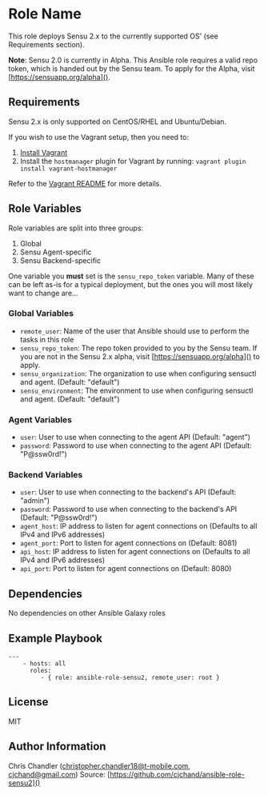 Role Name
=========

This role deploys Sensu 2.x to the currently supported OS' (see Requirements section).

**Note**: Sensu 2.0 is currently in Alpha. This Ansible role requires a valid repo token, which is handed out by the Sensu team. To apply for the Alpha, visit [https://sensuapp.org/alpha]().

Requirements
------------

Sensu 2.x is only supported on CentOS/RHEL and Ubuntu/Debian.

If you wish to use the Vagrant setup, then you need to:

1. [Install Vagrant](https://www.vagrantup.com/docs/installation/)
2. Install the `hostmanager` plugin for Vagrant by running: `vagrant plugin install vagrant-hostmanager` 

Refer to the [Vagrant README](./docs/vagrant-README.md) for more details.

Role Variables
--------------

Role variables are split into three groups:

1. Global
2. Sensu Agent-specific
3. Sensu Backend-specific

One variable you **must** set is the `sensu_repo_token` variable. Many of these can be left as-is for a typical deployment, but the ones you will most likely want to change are...

### Global Variables

* `remote_user`: Name of the user that Ansible should use to perform the tasks in this role
* `sensu_repo_token`: The repo token provided to you by the Sensu team. If you are not in the Sensu 2.x alpha, visit [https://sensuapp.org/alpha]() to apply.  
* `sensu_organization`: The organization to use when configuring sensuctl and agent. (Default: "default")
* `sensu_environment`: The environment to use when configuring sensuctl and agent. (Default: "default")

### Agent Variables

* `user`: User to use when connecting to the agent API (Default: "agent")
* `password`: Password to use when connecting to the agent API (Default: "P@ssw0rd!")

### Backend Variables

* `user`: User to use when connecting to the backend's API (Default: "admin")
* `password`: Password to use when connecting to the backend's API (Default: "P@ssw0rd!")
* `agent_host`: IP address to listen for agent connections on (Defaults to all IPv4 and IPv6 addresses)
* `agent_port`: Port to listen for agent connections on (Default: 8081)
* `api_host`: IP address to listen for agent connections on (Defaults to all IPv4 and IPv6 addresses)
* `api_port`: Port to listen for agent connections on (Default: 8080)

Dependencies
------------

No dependencies on other Ansible Galaxy roles

Example Playbook
----------------

```
---
    - hosts: all
      roles:
         - { role: ansible-role-sensu2, remote_user: root }

```

License
-------

MIT

Author Information
------------------

Chris Chandler (christopher.chandler18@t-mobile.com, cjchand@gmail.com)
Source: [https://github.com/cjchand/ansible-role-sensu2]()

